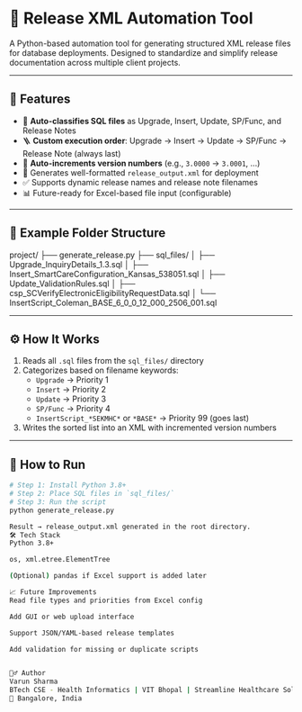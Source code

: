 # 🧰 Release XML Automation Tool

A Python-based automation tool for generating structured XML release files for database deployments. Designed to standardize and simplify release documentation across multiple client projects.

---

## 🚀 Features

- 🔄 **Auto-classifies SQL files** as Upgrade, Insert, Update, SP/Func, and Release Notes
- 🪜 **Custom execution order**: Upgrade → Insert → Update → SP/Func → Release Note (always last)
- 🔢 **Auto-increments version numbers** (e.g., `3.0000` → `3.0001`, ...)
- 📝 Generates well-formatted `release_output.xml` for deployment
- ✅ Supports dynamic release names and release note filenames
- 📊 Future-ready for Excel-based file input (configurable)

---

## 📂 Example Folder Structure

project/
├── generate_release.py
├── sql_files/
│ ├── Upgrade_InquiryDetails_1.3.sql
│ ├── Insert_SmartCareConfiguration_Kansas_538051.sql
│ ├── Update_ValidationRules.sql
│ ├── csp_SCVerifyElectronicEligibilityRequestData.sql
│ └── InsertScript_Coleman_BASE_6_0_0_12_000_2506_001.sql


---

## ⚙️ How It Works

1. Reads all `.sql` files from the `sql_files/` directory
2. Categorizes based on filename keywords:
   - `Upgrade` → Priority 1
   - `Insert` → Priority 2
   - `Update` → Priority 3
   - `SP/Func` → Priority 4
   - `InsertScript_*SEKMHC*` or `*BASE*` → Priority 99 (goes last)
3. Writes the sorted list into an XML with incremented version numbers

---

## 🧪 How to Run

```bash
# Step 1: Install Python 3.8+
# Step 2: Place SQL files in `sql_files/`
# Step 3: Run the script
python generate_release.py

Result → release_output.xml generated in the root directory.
🛠️ Tech Stack
Python 3.8+

os, xml.etree.ElementTree

(Optional) pandas if Excel support is added later

📈 Future Improvements
Read file types and priorities from Excel config

Add GUI or web upload interface

Support JSON/YAML-based release templates

Add validation for missing or duplicate scripts


🙋‍♂️ Author
Varun Sharma
BTech CSE - Health Informatics | VIT Bhopal | Streamline Healthcare Solutions
📍 Bangalore, India

